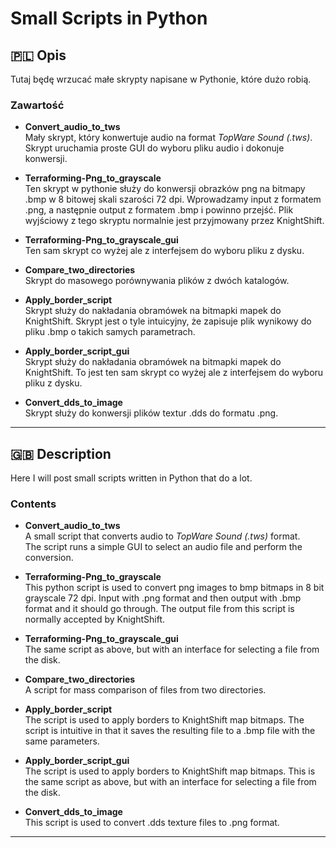 # Small Scripts in Python

## 🇵🇱 Opis
Tutaj będę wrzucać małe skrypty napisane w Pythonie, które dużo robią.

### Zawartość
- **Convert_audio_to_tws**  
  Mały skrypt, który konwertuje audio na format *TopWare Sound (.tws)*.  
  Skrypt uruchamia proste GUI do wyboru pliku audio i dokonuje konwersji.

- **Terraforming-Png_to_grayscale**  
  Ten skrypt w pythonie służy do konwersji obrazków png na bitmapy .bmp w 8 bitowej skali szarości 72 dpi.
  Wprowadzamy input z formatem .png, a następnie output z formatem .bmp i powinno przejść.
  Plik wyjściowy z tego skryptu normalnie jest przyjmowany przez KnightShift.
  
- **Terraforming-Png_to_grayscale_gui**  
  Ten sam skrypt co wyżej ale z interfejsem do wyboru pliku z dysku.

- **Compare_two_directories**  
  Skrypt do masowego porównywania plików z dwóch katalogów.
  
- **Apply_border_script**  
  Skrypt służy do nakładania obramówek na bitmapki mapek do KnightShift. 
  Skrypt jest o tyle intuicyjny, że zapisuje plik wynikowy do pliku .bmp o takich samych parametrach.

- **Apply_border_script_gui**  
  Skrypt służy do nakładania obramówek na bitmapki mapek do KnightShift. 
  To jest ten sam skrypt co wyżej ale z interfejsem do wyboru pliku z dysku.
  
- **Convert_dds_to_image**  
  Skrypt służy do konwersji plików textur .dds do formatu .png.
  
---

## 🇬🇧 Description
Here I will post small scripts written in Python that do a lot.

### Contents
- **Convert_audio_to_tws**  
  A small script that converts audio to *TopWare Sound (.tws)* format.  
  The script runs a simple GUI to select an audio file and perform the conversion.

- **Terraforming-Png_to_grayscale**  
  This python script is used to convert png images to bmp bitmaps in 8 bit grayscale 72 dpi.
  Input with .png format and then output with .bmp format and it should go through.
  The output file from this script is normally accepted by KnightShift.

- **Terraforming-Png_to_grayscale_gui**  
  The same script as above, but with an interface for selecting a file from the disk.
  
- **Compare_two_directories**  
  A script for mass comparison of files from two directories.
  
- **Apply_border_script**  
  The script is used to apply borders to KnightShift map bitmaps. 
  The script is intuitive in that it saves the resulting file to a .bmp file with the same parameters.

- **Apply_border_script_gui**  
  The script is used to apply borders to KnightShift map bitmaps. 
  This is the same script as above, but with an interface for selecting a file from the disk.

- **Convert_dds_to_image**  
  This script is used to convert .dds texture files to .png format.

---
